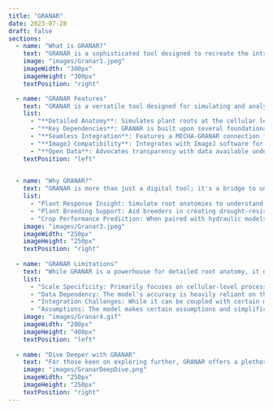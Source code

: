 ```yaml
---
title: "GRANAR"
date: 2023-07-28
draft: false
sections:
  - name: "What is GRANAR?"
    text: "GRANAR is a sophisticated tool designed to recreate the intricate structure of plant roots at a cellular level. It delves deep into the anatomy of individual root sections, offering explicit representations of root anatomy. You can think of GRANAR like a computer program that can recreate the structure of plant roots on a cell-by-cell basis. For a more hands-on experience, explore the [official GRANAR site](https://granar.github.io/)."
    image: "images/Granar1.jpeg"
    imageWidth: "300px"
    imageHeight: "300px"
    textPosition: "right"  

  - name: "GRANAR Features"
    text: "GRANAR is a versatile tool designed for simulating and analyzing root anatomy. Here's a glimpse of its key capabilities:"
    list:
      - "**Detailed Anatomy**: Simulates plant roots at the cellular level, focusing on individual sections."
      - "**Key Dependencies**: GRANAR is built upon several foundational packages, including [`deldir`](https://cran.r-project.org/package=deldir) [`alphahull`](https://cran.r-project.org/package=alphahull) [`retistruct`](https://cran.r-project.org/package=retistruct)"
      - "**Seamless Integration**: Features a MECHA-GRANAR connection for smooth data exchange in XML format, essential for radial conductivity calculations."
      - "**ImageJ Compatibility**: Integrates with ImageJ software for extracting anatomical features from specific datasets."
      - "**Open Data**: Advocates transparency with data available under the CC-BY 4.0 International license."
    textPosition: "left"

    
  - name: "Why GRANAR?"
    text: "GRANAR is more than just a digital tool; it's a bridge to understanding plant roots at a cellular level. When integrated with other models, it can even predict crop performance, revolutionizing farming practices."
    list:
      - "Plant Response Insight: Simulate root anatomies to understand nutrient absorption better."
      - "Plant Breeding Support: Aid breeders in creating drought-resistant crops."
      - "Crop Performance Prediction: When paired with hydraulic models like MECHA, GRANAR can predict root performance under various conditions."
    image: "images/Granar3.jpeg"
    imageWidth: "250px"
    imageHeight: "250px"
    textPosition: "right"
    
  - name: "GRANAR Limitations"
    text: "While GRANAR is a powerhouse for detailed root anatomy, it doesn't provide a comprehensive view of plant growth and development. It focuses on the cellular level, which means it might not capture the interactions of these root traits with other plant characteristics or environmental variables."
    list:
      - "Scale Specificity: Primarily focuses on cellular-level processes, potentially overlooking higher scale interactions."
      - "Data Dependency: The model's accuracy is heavily reliant on the quality of input data."
      - "Integration Challenges: While it can be coupled with certain models, integration with others might pose challenges."
      - "Assumptions: The model makes certain assumptions and simplifications that might not capture all real-world complexities."
    image: "images/Granar4.gif"
    imageWidth: "200px"
    imageHeight: "400px"
    textPosition: "left"    
    
  - name: "Dive Deeper with GRANAR"
    text: "For those keen on exploring further, GRANAR offers a plethora of examples and use-cases. Discover more at [GRANAR examples](https://github.com/granar/granar_examples)."
    image: "images/GranarDeepDive.png"
    imageWidth: "250px"
    imageHeight: "250px"
    textPosition: "right"
---
```

